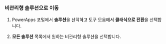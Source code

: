 ### <a name="navigate-to-an-unmanaged-solution"></a>비관리형 솔루션으로 이동

1. PowerApps 포털에서 **솔루션**을 선택하고 도구 모음에서 **클래식으로 전환**을 선택합니다.

2. **모든 솔루션** 목록에서 원하는 비관리형 솔루션을 선택합니다.

